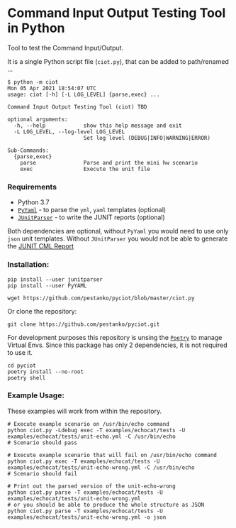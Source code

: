 # Command Input Output Testing Tool in Python

Tool to test the Command Input/Output.

It is a single Python script file (`ciot.py`), that can be added to path/renamed ...

```shell
$ python -m ciot                                                                                                                                                                                                                                                                                                                                              Mon 05 Apr 2021 18:54:07 UTC
usage: ciot [-h] [-L LOG_LEVEL] {parse,exec} ...

Command Input Output Testing Tool (ciot) TBD

optional arguments:
  -h, --help            show this help message and exit
  -L LOG_LEVEL, --log-level LOG_LEVEL
                        Set log level (DEBUG|INFO|WARNING|ERROR)

Sub-Commands:
  {parse,exec}
    parse               Parse and print the mini hw scenario
    exec                Execute the unit file
```

### Requirements

- Python 3.7
- [``PyYaml``](https://pypi.org/project/PyYAML/) - to parse the `yml`, `yaml` templates (optional)
- [``JUnitParser``](https://pypi.org/project/junitparser/) - to write the JUNIT reports (optional)

Both dependencies are optional, without ``PyYaml`` you would need to use only `json` unit templates.
Without ``JUnitParser`` you would not be able to generate
the [JUNIT CML Report](https://docs.gitlab.com/ee/ci/unit_test_reports.html)

### Installation:

```shell
pip install --user junitparser
pip install --user PyYAML

wget https://github.com/pestanko/pyciot/blob/master/ciot.py
```

Or clone the repository:

```shell
git clone https://github.com/pestanko/pyciot.git
```

For development purposes this repository is unsing the [`Poetry`](https://python-poetry.org/) to manage Virtual Envs.
Since this package has only 2 dependencies, it is not required to use it.

```shell
cd pyciot
poetry install --no-root 
poetry shell
```


### Example Usage:

These examples will work from within the repository.

```shell
# Execute example scenario on /usr/bin/echo command
python ciot.py -Ldebug exec -T examples/echocat/tests -U examples/echocat/tests/unit-echo.yml -C /usr/bin/echo
# Scenario should pass

# Execute example scenario that will fail on /usr/bin/echo command
python ciot.py exec -T examples/echocat/tests -U examples/echocat/tests/unit-echo-wrong.yml -C /usr/bin/echo
# Scenario should fail

# Print out the parsed version of the unit-echo-wrong
python ciot.py parse -T examples/echocat/tests -U examples/echocat/tests/unit-echo-wrong.yml
# or you should be able to produce the whole structure as JSON
python ciot.py parse -T examples/echocat/tests -U examples/echocat/tests/unit-echo-wrong.yml -o json
```




